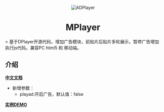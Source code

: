 <p align="center">
<img src="http://jgsx6.com/xiashine/20180702155656.png" alt="ADPlayer">
</p>
<h1 align="center">MPlayer</h1>
> 基于DPlayer开源代码，增加广告模块，前贴片后贴片多轮展示，暂停广告增加执行js代码。兼容PC html5 和 移动端。

## 介绍
**[中文文档](http://dplayer.js.org/#/zh-Hans/)**

- 新增参数：
    - playad:开启广告，默认值：false

**[实例DEMO](http://jgsx6.com/xiashine/index.html)**
